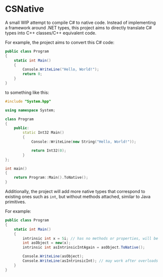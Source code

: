 # CSNative

A small WIP attempt to compile C# to native code. Instead of implementing a framework around .NET types, this project aims to directly translate C# types into C++ classes/C++ equivalent code.

For example, the project aims to convert this C# code:
```cs
public class Program
{
	static int Main()
	{
		Console.WriteLine("Hello, World!");
		return 0;
	}
}
```

to something like this:
```cpp
#include "System.hpp"

using namespace System;

class Program
{
	public:
		static Int32 Main()
		{
			Console::WriteLine(new String("Hello, World!"));

			return Int32(0);
		}
};

int main()
{
	return Program::Main().ToNative();
}
```

Additionally, the project will add more native types that correspond to existing ones such as `int`, but without methods attached, similar to Java primitives.

For example:

```cs
public class Program
{
	static int Main()
	{
		intrinsic int x = 5i; // has no methods or properties, will be represented by a raw `int` value in C++
		int asObject = new(x);
		intrinsic int asIntrinsicIntAgain = asObject.ToNative();

		Console.WriteLine(asObject);
		Console.WriteLine(asIntrinsicInt); // may work after overloads for Console::WriteLine are added to support instrinsic types
	}
}
```